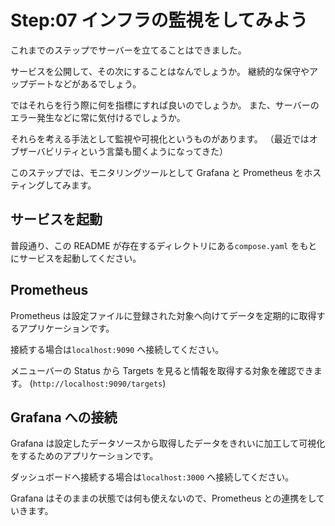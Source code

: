 # Step:07 インフラの監視をしてみよう

これまでのステップでサーバーを立てることはできました。

サービスを公開して、その次にすることはなんでしょうか。
継続的な保守やアップデートなどがあるでしょう。

ではそれらを行う際に何を指標にすれば良いのでしょうか。
また、サーバーのエラー発生などに常に気付けるでしょうか。

それらを考える手法として監視や可視化というものがあります。
（最近ではオブザーバビリティという言葉も聞くようになってきた）

このステップでは、モニタリングツールとして Grafana と Prometheus をホスティングしてみます。

## サービスを起動

普段通り、この README が存在するディレクトリにある`compose.yaml` をもとにサービスを起動してください。

## Prometheus

Prometheus は設定ファイルに登録された対象へ向けてデータを定期的に取得するアプリケーションです。

接続する場合は`localhost:9090` へ接続してください。

メニューバーの Status から Targets を見ると情報を取得する対象を確認できます。
(`http://localhost:9090/targets`)

## Grafana への接続

Grafana は設定したデータソースから取得したデータをきれいに加工して可視化をするためのアプリケーションです。

ダッシュボードへ接続する場合は`localhost:3000` へ接続してください。

Grafana はそのままの状態では何も使えないので、Prometheus との連携をしていきます。
